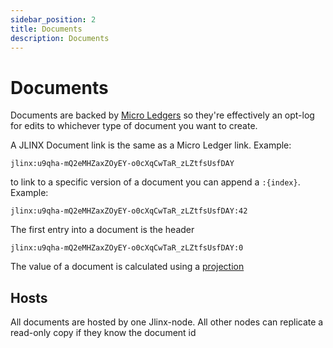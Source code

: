 ```yaml
---
sidebar_position: 2
title: Documents
description: Documents
---
```


# Documents

Documents are backed by [Micro Ledgers](/docs/micro-ledgers) so they're effectively an opt-log for edits to whichever type of document you want to create.

A JLINX Document link is the same as a Micro Ledger link. Example: 

`jlinx:u9qha-mQ2eMHZaxZOyEY-o0cXqCwTaR_zLZtfsUsfDAY`

to link to a specific version of a document you can append a `:{index}`. Example: 

`jlinx:u9qha-mQ2eMHZaxZOyEY-o0cXqCwTaR_zLZtfsUsfDAY:42`

The first entry into a document is the header

`jlinx:u9qha-mQ2eMHZaxZOyEY-o0cXqCwTaR_zLZtfsUsfDAY:0`


The value of a document is calculated using a [projection](/docs/building-with-ledgers/projections)


## Hosts

All documents are hosted by one Jlinx-node. All other nodes can replicate a 
read-only copy if they know the document id
